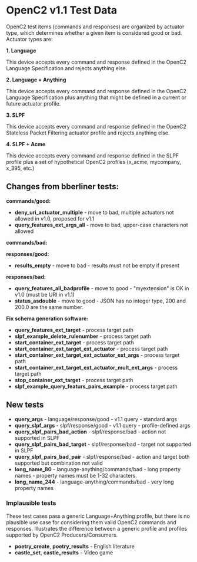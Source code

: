 # OpenC2 v1.1 Test Data

OpenC2 test items (commands and responses) are organized by actuator type, which determines whether a given item
is considered good or bad. Actuator types are:

**1. Language**

This device accepts every command and response defined in the OpenC2 Language Specification and rejects anything else.

**2. Language + Anything**

This device accepts every command and response defined in the OpenC2 Language Specification plus anything that
might be defined in a current or future actuator profile.

**3. SLPF**

This device accepts every command and response defined in the OpenC2 Stateless Packet Filtering actuator profile
and rejects anything else.

**4. SLPF + Acme**

This device accepts every command and response defined in the SLPF profile plus a set of hypothetical OpenC2
profiles (x_acme, mycompany, x_395, etc.)

## Changes from bberliner tests:
**commands/good:**  
* **deny_uri_actuator_multiple** - move to bad, multiple actuators not allowed in v1.0, proposed for v1.1
* **query_features_ext_args_all** - move to bad, upper-case characters not allowed

**commands/bad:**  

**responses/good:**  
* **results_empty** - move to bad - results must not be empty if present

**responses/bad:**  
* **query_features_all_badprofile** - move to good - "myextension" is OK in v1.0 (must be URI in v1.1)
* **status_asdouble** - move to good - JSON has no integer type, 200 and 200.0 are the same number.

**Fix schema generation software:**  
* **query_features_ext_target** - process target path
* **slpf_example_delete_rulenumber** - process target path
* **start_container_ext_target** - process target path
* **start_container_ext_target_ext_actuator** - process target path
* **start_container_ext_target_ext_actuator_ext_args** - process target path
* **start_container_ext_target_ext_actuator_mult_ext_args** - process target path
* **stop_container_ext_target** - process target path
* **slpf_example_query_featurs_pairs_example** - process target path

## New tests
* **query_args** - language/response/good - v1.1 query - standard args
* **query_slpf_args** - slpf/response/good - v1.1 query - profile-defined args
* **query_slpf_pairs_bad_action** - slpf/response/bad - action not supported in SLPF
* **query_slpf_pairs_bad_target** - slpf/response/bad - target not supported in SLPF
* **query_slpf_pairs_bad_pair** - slpf/response/bad - action and target both supported but combination not valid
* **long_name_80** - language-anything/commands/bad - long property names - property names must be 1-32 characters.
* **long_name_244** - language-anything/commands/bad - very long property names

### Implausible tests
These test cases pass a generic Language+Anything profile, but there is no plausible use case for
considering them valid OpenC2 commands and responses.
Illustrates the difference between a generic profile and profiles supported by OpenC2 Producers/Consumers.
* **poetry_create**, **poetry_results** - English literature
* **castle_set**, **castle_results** - Video game